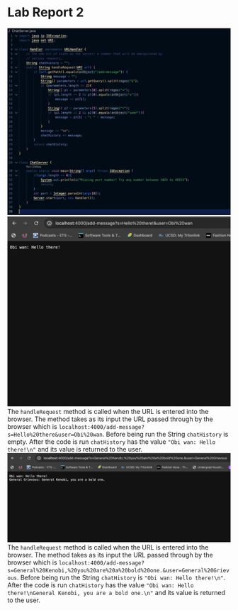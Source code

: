 # Lab Report 2
![Image](/images/ChatServer.png)
![Image](/images/lr3.1.png)
The `handleRequest` method is called when the URL is entered into the browser. The method takes as its input the URL passed through by the browser which is `localhost:4000/add-message?s=Hello%20there&user=Obi%20wan`. Before being run the String `chatHistory` is empty. After the code is run `chatHistory` has the value `"Obi wan: Hello there!\n"` and its value is returned to the user.
![Image](/images/lr3.2.png)
The `handleRequest` method is called when the URL is entered into the browser. The method takes as its input the URL passed through by the browser which is `localhost:4000/add-message?s=General%20Kenobi,%20you%20are%20a%20bold%20one.&user=General%20Grievous`. Before being run the String `chatHistory` is `"Obi wan: Hello there!\n"`. After the code is run `chatHistory` has the value `"Obi wan: Hello there!\nGeneral Kenobi, you are a bold one.\n"` and its value is returned to the user.
